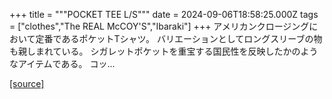 +++
title = """POCKET TEE L/S"""
date = 2024-09-06T18:58:25.000Z
tags = ["clothes","The REAL McCOY'S","Ibaraki"]
+++
アメリカンクロージングにおいて定番であるポケットTシャツ。 バリエーションとしてロングスリーブの物も親しまれている。 シガレットポケットを重宝する国民性を反映したかのようなアイテムである。 コッ...

[[source]](https://the-realmccoys.ocnk.net/product/1459)
